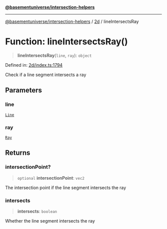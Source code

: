 [**@basementuniverse/intersection-helpers**](../../README.md)

***

[@basementuniverse/intersection-helpers](../../README.md) / [2d](../README.md) / lineIntersectsRay

# Function: lineIntersectsRay()

> **lineIntersectsRay**(`line`, `ray`): `object`

Defined in: [2d/index.ts:1794](https://github.com/basementuniverse/intersection-helpers/blob/a748c1cf3d5365b189253eb2878888a254b5c3a1/src/2d/index.ts#L1794)

Check if a line segment intersects a ray

## Parameters

### line

[`Line`](../types/type-aliases/Line.md)

### ray

[`Ray`](../types/type-aliases/Ray.md)

## Returns

### intersectionPoint?

> `optional` **intersectionPoint**: `vec2`

The intersection point if the line segment intersects the ray

### intersects

> **intersects**: `boolean`

Whether the line segment intersects the ray
